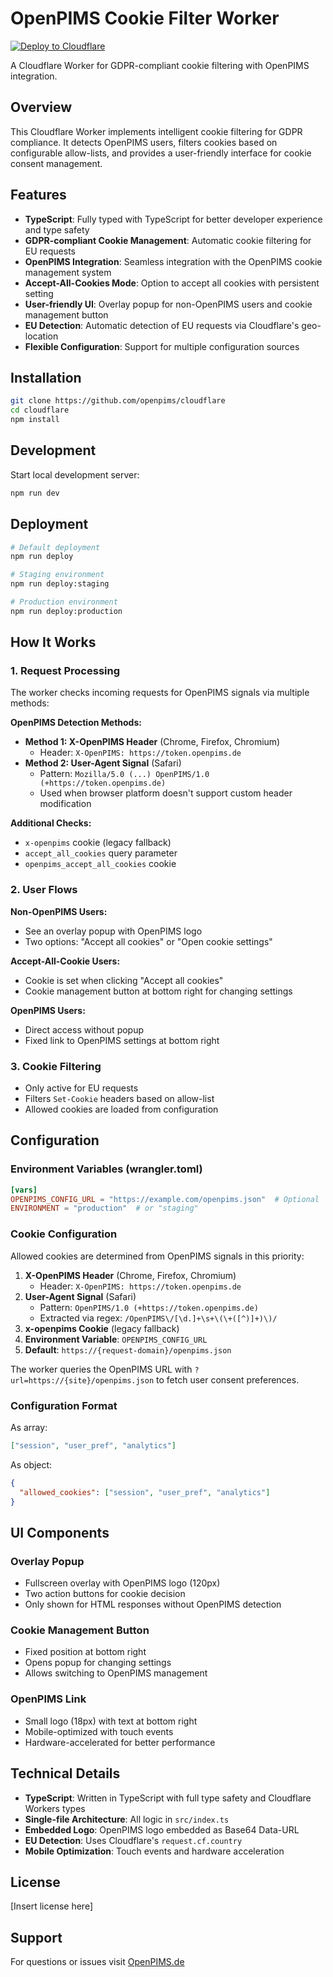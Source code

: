 # OpenPIMS Cookie Filter Worker

[![Deploy to Cloudflare](https://deploy.workers.cloudflare.com/button)](https://deploy.workers.cloudflare.com/?url=https://github.com/openpims/cloudflare)

A Cloudflare Worker for GDPR-compliant cookie filtering with OpenPIMS integration.

## Overview

This Cloudflare Worker implements intelligent cookie filtering for GDPR compliance. It detects OpenPIMS users, filters cookies based on configurable allow-lists, and provides a user-friendly interface for cookie consent management.

## Features

- **TypeScript**: Fully typed with TypeScript for better developer experience and type safety
- **GDPR-compliant Cookie Management**: Automatic cookie filtering for EU requests
- **OpenPIMS Integration**: Seamless integration with the OpenPIMS cookie management system
- **Accept-All-Cookies Mode**: Option to accept all cookies with persistent setting
- **User-friendly UI**: Overlay popup for non-OpenPIMS users and cookie management button
- **EU Detection**: Automatic detection of EU requests via Cloudflare's geo-location
- **Flexible Configuration**: Support for multiple configuration sources

## Installation

```bash
git clone https://github.com/openpims/cloudflare
cd cloudflare
npm install
```

## Development

Start local development server:
```bash
npm run dev
```

## Deployment

```bash
# Default deployment
npm run deploy

# Staging environment
npm run deploy:staging

# Production environment
npm run deploy:production
```

## How It Works

### 1. Request Processing

The worker checks incoming requests for OpenPIMS signals via multiple methods:

**OpenPIMS Detection Methods:**
- **Method 1: X-OpenPIMS Header** (Chrome, Firefox, Chromium)
  - Header: `X-OpenPIMS: https://token.openpims.de`
- **Method 2: User-Agent Signal** (Safari)
  - Pattern: `Mozilla/5.0 (...) OpenPIMS/1.0 (+https://token.openpims.de)`
  - Used when browser platform doesn't support custom header modification

**Additional Checks:**
- `x-openpims` cookie (legacy fallback)
- `accept_all_cookies` query parameter
- `openpims_accept_all_cookies` cookie

### 2. User Flows

**Non-OpenPIMS Users:**
- See an overlay popup with OpenPIMS logo
- Two options: "Accept all cookies" or "Open cookie settings"

**Accept-All-Cookie Users:**
- Cookie is set when clicking "Accept all cookies"
- Cookie management button at bottom right for changing settings

**OpenPIMS Users:**
- Direct access without popup
- Fixed link to OpenPIMS settings at bottom right

### 3. Cookie Filtering

- Only active for EU requests
- Filters `Set-Cookie` headers based on allow-list
- Allowed cookies are loaded from configuration

## Configuration

### Environment Variables (wrangler.toml)

```toml
[vars]
OPENPIMS_CONFIG_URL = "https://example.com/openpims.json"  # Optional
ENVIRONMENT = "production"  # or "staging"
```

### Cookie Configuration

Allowed cookies are determined from OpenPIMS signals in this priority:

1. **X-OpenPIMS Header** (Chrome, Firefox, Chromium)
   - Header: `X-OpenPIMS: https://token.openpims.de`
2. **User-Agent Signal** (Safari)
   - Pattern: `OpenPIMS/1.0 (+https://token.openpims.de)`
   - Extracted via regex: `/OpenPIMS\/[\d.]+\s+\(\+([^)]+)\)/`
3. **x-openpims Cookie** (legacy fallback)
4. **Environment Variable**: `OPENPIMS_CONFIG_URL`
5. **Default**: `https://{request-domain}/openpims.json`

The worker queries the OpenPIMS URL with `?url=https://{site}/openpims.json` to fetch user consent preferences.

### Configuration Format

As array:
```json
["session", "user_pref", "analytics"]
```

As object:
```json
{
  "allowed_cookies": ["session", "user_pref", "analytics"]
}
```

## UI Components

### Overlay Popup
- Fullscreen overlay with OpenPIMS logo (120px)
- Two action buttons for cookie decision
- Only shown for HTML responses without OpenPIMS detection

### Cookie Management Button
- Fixed position at bottom right
- Opens popup for changing settings
- Allows switching to OpenPIMS management

### OpenPIMS Link
- Small logo (18px) with text at bottom right
- Mobile-optimized with touch events
- Hardware-accelerated for better performance

## Technical Details

- **TypeScript**: Written in TypeScript with full type safety and Cloudflare Workers types
- **Single-file Architecture**: All logic in `src/index.ts`
- **Embedded Logo**: OpenPIMS logo embedded as Base64 Data-URL
- **EU Detection**: Uses Cloudflare's `request.cf.country`
- **Mobile Optimization**: Touch events and hardware acceleration

## License

[Insert license here]

## Support

For questions or issues visit [OpenPIMS.de](https://openpims.de)